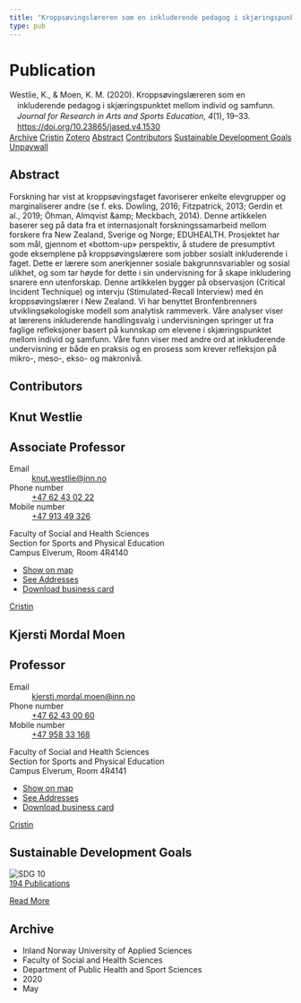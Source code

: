 ```yaml
---
title: "Kroppsøvingslæreren som en inkluderende pedagog i skjæringspunktet mellom individ og samfunn"
type: pub
---
```

<h1>Publication</h1>
<article id="csl-bib-container-DJWJ8YVP" class="csl-bib-container">
  <div class="csl-bib-body" style="line-height: 1.35; padding-left: 1em; text-indent:-1em;">
  <div class="csl-entry">Westlie, K., &amp; Moen, K. M. (2020). Kropps&#xF8;vingsl&#xE6;reren som en inkluderende pedagog i skj&#xE6;ringspunktet mellom individ og samfunn. <i>Journal for Research in Arts and Sports Education</i>, <i>4</i>(1), 19&#x2013;33. <a href="https://doi.org/10.23865/jased.v4.1530">https://doi.org/10.23865/jased.v4.1530</a></div>
</div>
  <div class="csl-bib-buttons">
    <a href="#taxonomy-article-DJWJ8YVP" class="csl-bib-button">Archive</a>
    <a href="https://app.cristin.no/results/show.jsf?id=1810431" alt="Cristin URL" class="csl-bib-button">Cristin</a>
    <a href="http://zotero.org/groups/5022929/items/DJWJ8YVP" alt="Zotero URL" class="csl-bib-button">Zotero</a>
    <a href="#abstract-article-DJWJ8YVP" class="csl-bib-button">Abstract</a>
    <a href="#contributors-article-DJWJ8YVP" class="csl-bib-button">Contributors</a>
    <a href="#sdg-article-DJWJ8YVP" class="csl-bib-button">Sustainable Development Goals</a>
    <a href="https://jased.net/index.php/jased/article/download/1530/4064" class="csl-bib-button">Unpaywall</a>
  </div>
  <div id="csl-bib-meta-container-DJWJ8YVP"></div>
</article>
<div id="csl-bib-meta-DJWJ8YVP" class="csl-bib-meta">
  <article id="abstract-article-DJWJ8YVP" class="abstract-article">
    <h1>Abstract</h1>
    Forskning har vist at kroppsøvingsfaget favoriserer enkelte elevgrupper og marginaliserer andre (se f. eks. Dowling, 2016; Fitzpatrick, 2013; Gerdin et al., 2019; Öhman, Almqvist &amp;amp; Meckbach, 2014). Denne artikkelen baserer seg på data fra et internasjonalt forskningssamarbeid mellom forskere fra New Zealand, Sverige og Norge; EDUHEALTH. Prosjektet har som mål, gjennom et «bottom-up» perspektiv, å studere de presumptivt gode eksemplene på kroppsøvingslærere som jobber sosialt inkluderende i faget. Dette er lærere som anerkjenner sosiale bakgrunnsvariabler og sosial ulikhet, og som tar høyde for dette i sin undervisning for å skape inkludering snarere enn utenforskap. Denne artikkelen bygger på observasjon (Critical Incident Technique) og intervju (Stimulated-Recall Interview) med én kroppsøvingslærer i New Zealand. Vi har benyttet Bronfenbrenners utviklingsøkologiske modell som analytisk rammeverk. Våre analyser viser at lærerens inkluderende handlingsvalg i undervisningen springer ut fra faglige refleksjoner basert på kunnskap om elevene i skjæringspunktet mellom individ og samfunn. Våre funn viser med andre ord at inkluderende undervisning er både en praksis og en prosess som krever refleksjon på mikro-, meso-, ekso- og makronivå.
  </article>
  <article id="contributors-article-DJWJ8YVP" class="contributors-article">
    <h1>Contributors</h1>
    <div class="personas">
<div class="vrtx-hinn-person-card">
<div class="photo">
<i class="lar la-user-circle missing-person"></i>
</div>
<div class="info">
<hgroup><h1>Knut Westlie</h1>
<h2>Associate Professor</h2>
</hgroup><dl>
<dt>Email</dt>
<dd>
<a href="mailto:knut.westlie@inn.no">knut.westlie@inn.no</a>
</dd>
<dt>Phone number</dt>
<dd><a href="tel:+4762430222">
+47 62 43 02 22
</a></dd>
<dt>Mobile number</dt>
<dd><a href="tel:+4791349326">
+47 913 49 326
</a></dd>
</dl>
<p>
Faculty of Social and Health Sciences<br>
Section for Sports and Physical Education<br>
Campus Elverum,
Room 4R4140
</p>
<ul class="vrtx-hinn-links">
<li><a href="https://www.google.com/maps?q=60.88156,11.53723">Show on map</a></li>
<li><a href="https://www.inn.no/english/find-an-employee/knut-westlie.html#vrtx-hinn-addresses">See Addresses</a></li>
<li><a href="https://www.inn.no/english/find-an-employee/knut-westlie.html?vrtx=vcf">Download business card</a></li>
</ul>
</div>
</div>
<a href="https://app.cristin.no/persons/show.jsf?id=620342" alt="Cristin URL" class="personas-cristin">Cristin</a>
</div> <div class="personas">
<div class="vrtx-hinn-person-card">
<div class="photo">
<i class="lar la-user-circle missing-person"></i>
</div>
<div class="info">
<hgroup><h1>Kjersti Mordal Moen</h1>
<h2>Professor</h2>
</hgroup><dl>
<dt>Email</dt>
<dd>
<a href="mailto:kjersti.mordal.moen@inn.no">kjersti.mordal.moen@inn.no</a>
</dd>
<dt>Phone number</dt>
<dd><a href="tel:+4762430060">
+47 62 43 00 60
</a></dd>
<dt>Mobile number</dt>
<dd><a href="tel:+4795833168">
+47 958 33 168
</a></dd>
</dl>
<p>
Faculty of Social and Health Sciences<br>
Section for Sports and Physical Education<br>
Campus Elverum,
Room 4R4141
</p>
<ul class="vrtx-hinn-links">
<li><a href="https://www.google.com/maps?q=60.88156,11.53723">Show on map</a></li>
<li><a href="https://www.inn.no/english/find-an-employee/kjersti-mordal-moen.html#vrtx-hinn-addresses">See Addresses</a></li>
<li><a href="https://www.inn.no/english/find-an-employee/kjersti-mordal-moen.html?vrtx=vcf">Download business card</a></li>
</ul>
</div>
</div>
<a href="https://app.cristin.no/persons/show.jsf?id=53554" alt="Cristin URL" class="personas-cristin">Cristin</a>
</div>
  </article>
  <article id="sdg-article-DJWJ8YVP" class="sdg-article">
    <h1>Sustainable Development Goals</h1>
    <div class="sdg-container"><div id="sdg10" class="sdg">
<img src="{{< params subfolder >}}images/sdg/sdg10_en.png" class="image" alt="SDG 10">
<div class="sdg-overlay">
<a href="{{< params subfolder >}}en/archive/?sdg=10#archive" class="sdg-publication-count"><span>194</span> Publications</a>
<p><a href="https://sdgs.un.org/goals/goal10" class="sdg-read-more">Read More</a></p>
</div>
</div></div>
  </article>
  <article id="taxonomy-article-DJWJ8YVP" class="taxonomy-article">
    <h1>Archive</h1>
    <ul>
      <li>Inland Norway University of Applied Sciences</li>
      <li>Faculty of Social and Health Sciences</li>
      <li>Department of Public Health and Sport Sciences</li>
      <li>2020</li>
      <li>May</li>
    </ul>
  </article>
</div>
